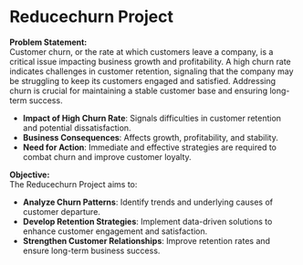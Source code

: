 #  Reducechurn Project

**Problem Statement:**  
Customer churn, or the rate at which customers leave a company, is a critical issue impacting business growth and profitability. A high churn rate indicates challenges in customer retention, signaling that the company may be struggling to keep its customers engaged and satisfied. Addressing churn is crucial for maintaining a stable customer base and ensuring long-term success.

- **Impact of High Churn Rate**: Signals difficulties in customer retention and potential dissatisfaction.
- **Business Consequences**: Affects growth, profitability, and stability.
- **Need for Action**: Immediate and effective strategies are required to combat churn and improve customer loyalty.

**Objective:**  
The Reducechurn Project aims to:

- **Analyze Churn Patterns**: Identify trends and underlying causes of customer departure.
- **Develop Retention Strategies**: Implement data-driven solutions to enhance customer engagement and satisfaction.
- **Strengthen Customer Relationships**: Improve retention rates and ensure long-term business success.
